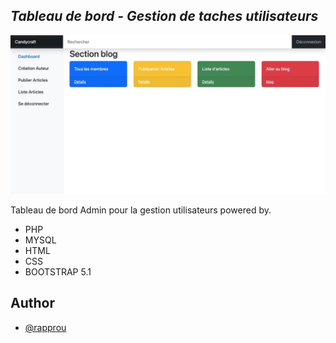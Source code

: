 ## _Tableau de bord - Gestion de taches utilisateurs_

 ![alt text](https://github.com/rapprou/dashboard_admin_blog/blob/main/img/dashboard.jpeg) 

Tableau de bord Admin pour la gestion utilisateurs powered by.

- PHP
- MYSQL
- HTML
- CSS
- BOOTSTRAP 5.1

## Author

- [@rapprou](https://github.com/rapprou/dashboard_admin_blog)



 
